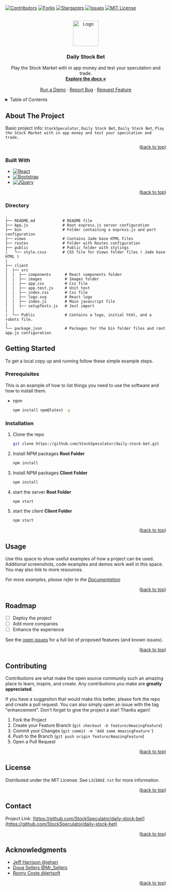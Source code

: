 <a name="readme-top"></a>

<!-- PROJECT SHIELDS -->
<!--
*** I'm using markdown "reference style" links for readability.
*** Reference links are enclosed in brackets [ ] instead of parentheses ( ).
*** See the bottom of this document for the declaration of the reference variables
*** for contributors-url, forks-url, etc. This is an optional, concise syntax you may use.
*** https://www.markdownguide.org/basic-syntax/#reference-style-links
-->
[![Contributors][contributors-shield]][contributors-url]
[![Forks][forks-shield]][forks-url]
[![Stargazers][stars-shield]][stars-url]
[![Issues][issues-shield]][issues-url]
[![MIT License][license-shield]][license-url]



<!-- PROJECT LOGO -->
<br />
<div align="center">
  <a href="https://github.com/StockSpeculator/daily-stock-bet">
    <img src="client/src/images/appLogo.jpeg" alt="Logo" width="80" height="80">
  </a>

<h3 align="center">Daily Stock Bet</h3>

  <p align="center">
    Play the Stock Market with in app money and test your speculation and trade.
    <br />
    <a href="https://github.com/StockSpeculator/daily-stock-bet"><strong>Explore the docs »</strong></a>
    <br />
    <br />
    <a href="https://github.com/StockSpeculator/daily-stock-bet">Run a Demo</a>
    ·
    <a href="https://github.com/StockSpeculator/daily-stock-bet/issues">Report Bug</a>
    ·
    <a href="https://github.com/StockSpeculator/daily-stock-bet/issues">Request Feature</a>
  </p>
</div>



<!-- TABLE OF CONTENTS -->
<details>
  <summary>Table of Contents</summary>
  <ol>
    <li>
      <a href="#about-the-project">About The Project</a>
      <ul>
        <li><a href="#built-with">Built With</a></li>
        <li><a href="#directory">Directory</a></li>
      </ul>
    </li>
    <li>
      <a href="#getting-started">Getting Started</a>
      <ul>
        <li><a href="#prerequisites">Prerequisites</a></li>
        <li><a href="#installation">Installation</a></li>
      </ul>
    </li>
    <li><a href="#usage">Usage</a></li>
    <li><a href="#roadmap">Roadmap</a></li>
    <li><a href="#contributing">Contributing</a></li>
    <li><a href="#license">License</a></li>
    <li><a href="#contact">Contact</a></li>
    <li><a href="#acknowledgments">Acknowledgments</a></li>
  </ol>
</details>



<!-- ABOUT THE PROJECT -->
## About The Project


Basic project info: `StockSpeculator`, `Daily Stock Bet`, `Daily Stock Bet`, `Play the Stock Market with in app money and test your speculation and trade.`

<p align="right">(<a href="#readme-top">back to top</a>)</p>



### Built With

* [![React][React.js]][React-url]
* [![Bootstrap][Bootstrap.com]][Bootstrap-url]
* [![JQuery][JQuery.com]][JQuery-url]

<p align="right">(<a href="#readme-top">back to top</a>)</p>

<!-- PROJECT FILE DIRECTORY -->
### Directory

```
.
├── README.md            # README file
├── App.js               # Root express.js server configuration
├── bin                  # Folder containing a express.js and port configuration
├── views                # Contains Jade base HTML files
├── routes               # Folder with Routes configuration
├── public               # Public folder with stylings
│   └── style.csss       # CSS file for Views folder files ( Jade base HTML )
|
├── client
|  ├── src
│  |  ├── components      # React components folder
│  |  ├── images          # Images folder
│  |  ├── app.css         # Css file
│  |  ├── app.test.js     # Unit test
│  |  ├── index.css       # Css file
│  |  ├── logo.svg        # React logo
│  |  ├── index.js        # Main javascript file
│  |  ├── setupTests.js   # Jest import
|  |
|  └── Public             # Contains a logo, initial html, and a robots file.
|     
└── package.json          # Packages for the bin folder files and root app.js configuration
```

<!-- GETTING STARTED -->
## Getting Started

To get a local copy up and running follow these simple example steps.

### Prerequisites

This is an example of how to list things you need to use the software and how to install them.
* npm
  ```sh
  npm install npm@latest -g
  ```

### Installation

1. Clone the repo
   ```sh
   git clone https://github.com/StockSpeculator/daily-stock-bet.git
   ```
2. Install NPM packages **Root Folder**
   ```sh
   npm install
   ```
3. Install NPM packages **Client Folder**
   ```sh
   npm install
   ```
4. start the server **Root Folder**
   ```sh
   npm start
   ```
5. start the client **Client Folder**
   ```sh
   npm start
   ```

<p align="right">(<a href="#readme-top">back to top</a>)</p>



<!-- USAGE EXAMPLES -->
## Usage

Use this space to show useful examples of how a project can be used. Additional screenshots, code examples and demos work well in this space. You may also link to more resources.

_For more examples, please refer to the [Documentation](https://github.com/StockSpeculator/daily-stock-bet)_

<p align="right">(<a href="#readme-top">back to top</a>)</p>



<!-- ROADMAP -->
## Roadmap

- [ ] Deploy the project
- [ ] Add more companies
- [ ] Enhance the experience

See the [open issues](https://github.com/StockSpeculator/daily-stock-bet/issues) for a full list of proposed features (and known issues).

<p align="right">(<a href="#readme-top">back to top</a>)</p>



<!-- CONTRIBUTING -->
## Contributing

Contributions are what make the open source community such an amazing place to learn, inspire, and create. Any contributions you make are **greatly appreciated**.

If you have a suggestion that would make this better, please fork the repo and create a pull request. You can also simply open an issue with the tag "enhancement".
Don't forget to give the project a star! Thanks again!

1. Fork the Project
2. Create your Feature Branch (`git checkout -b feature/AmazingFeature`)
3. Commit your Changes (`git commit -m 'Add some AmazingFeature'`)
4. Push to the Branch (`git push origin feature/AmazingFeature`)
5. Open a Pull Request

<p align="right">(<a href="#readme-top">back to top</a>)</p>



<!-- LICENSE -->
## License

Distributed under the MIT License. See `LICENSE.txt` for more information.

<p align="right">(<a href="#readme-top">back to top</a>)</p>



<!-- CONTACT -->
## Contact

<!-- Your Name - [@twitter_handle](https://twitter.com/twitter_handle) - email@email_client.com -->

Project Link: [https://github.com/StockSpeculator/daily-stock-bet](https://github.com/StockSpeculator/daily-stock-bet)

<p align="right">(<a href="#readme-top">back to top</a>)</p>



<!-- ACKNOWLEDGMENTS -->
## Acknowledgments

* [Jeff Harrison @jeharr ](https://github.com/jeharr)
* [Doug Sellers @Mr_Sellers](https://github.com/Animalia-Android)
* [Ronny Coste @lertsoft](https://github.com/lertsoft)

<p align="right">(<a href="#readme-top">back to top</a>)</p>



<!-- MARKDOWN LINKS & IMAGES -->
<!-- https://www.markdownguide.org/basic-syntax/#reference-style-links -->
[contributors-shield]: https://img.shields.io/github/contributors/StockSpeculator/daily-stock-bet.svg?style=for-the-badge
[contributors-url]: https://github.com/StockSpeculator/daily-stock-bet/graphs/contributors
[forks-shield]: https://img.shields.io/github/forks/StockSpeculator/daily-stock-bet.svg?style=for-the-badge
[forks-url]: https://github.com/StockSpeculator/daily-stock-bet/network/members
[stars-shield]: https://img.shields.io/github/stars/StockSpeculator/daily-stock-bet.svg?style=for-the-badge
[stars-url]: https://github.com/StockSpeculator/daily-stock-bet/stargazers
[issues-shield]: https://img.shields.io/github/issues/StockSpeculator/daily-stock-bet.svg?style=for-the-badge
[issues-url]: https://github.com/StockSpeculator/daily-stock-bet/issues
[license-shield]: https://img.shields.io/github/license/StockSpeculator/daily-stock-bet.svg?style=for-the-badge
[license-url]: https://github.com/StockSpeculator/daily-stock-bet/blob/master/LICENSE.txt
[product-screenshot]: images/screenshot.png
[Next.js]: https://img.shields.io/badge/next.js-000000?style=for-the-badge&logo=nextdotjs&logoColor=white
[Next-url]: https://nextjs.org/
[React.js]: https://img.shields.io/badge/React-20232A?style=for-the-badge&logo=react&logoColor=61DAFB
[React-url]: https://reactjs.org/
[Vue.js]: https://img.shields.io/badge/Vue.js-35495E?style=for-the-badge&logo=vuedotjs&logoColor=4FC08D
[Vue-url]: https://vuejs.org/
[Angular.io]: https://img.shields.io/badge/Angular-DD0031?style=for-the-badge&logo=angular&logoColor=white
[Angular-url]: https://angular.io/
[Svelte.dev]: https://img.shields.io/badge/Svelte-4A4A55?style=for-the-badge&logo=svelte&logoColor=FF3E00
[Svelte-url]: https://svelte.dev/
[Laravel.com]: https://img.shields.io/badge/Laravel-FF2D20?style=for-the-badge&logo=laravel&logoColor=white
[Laravel-url]: https://laravel.com
[Bootstrap.com]: https://img.shields.io/badge/Bootstrap-563D7C?style=for-the-badge&logo=bootstrap&logoColor=white
[Bootstrap-url]: https://getbootstrap.com
[JQuery.com]: https://img.shields.io/badge/jQuery-0769AD?style=for-the-badge&logo=jquery&logoColor=white
[JQuery-url]: https://jquery.com 
